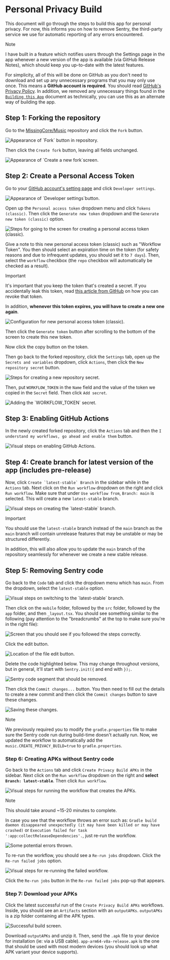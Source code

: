 # Personal Privacy Build

This document will go through the steps to build this app for personal privacy. For now, this informs you on how to remove Sentry, the third-party service we use for automatic reporting of any errors encountered.

> [!NOTE]  
> I have built in a feature which notifies users through the Settings page in the app whenever a new version of the app is available (via GitHub Release Notes), which should keep you up-to-date with the latest features.

For simplicity, all of this will be done on GitHub as you don't need to download and set up any unnecessary programs that you may only use once. This means a **GitHub account is required**. You should read [GitHub's Privacy Policy](https://docs.github.com/en/site-policy/privacy-policies/github-general-privacy-statement). In addition, we removed any unnecessary things found in the [`Building this App`](./building-this-app.md) document as technically, you can use this as an alternate way of building the app.

## Step 1: Forking the repository

Go to the [MissingCore/Music](https://github.com/MissingCore/Music) repository and click the `Fork` button.

<img src="./assets/personal-privacy-build/forking_1.png" alt="Appearance of `Fork` button in repository." />

Then click the `Create fork` button, leaving all fields unchanged.

<img src="./assets/personal-privacy-build/forking_2.png" alt="Appearance of `Create a new fork`screen." />

## Step 2: Create a Personal Access Token

Go to your [GitHub account's setting page](https://github.com/settings/profile) and click `Developer settings`.

<img src="./assets/personal-privacy-build/personal_access_token_1.png" alt="Appearance of `Developer settings`button." />

Open up the `Personal access token` dropdown menu and click `Tokens (classic)`. Then click the `Generate new token` dropdown and the `Generate new token (classic)` option.

<img src="./assets/personal-privacy-build/personal_access_token_2.png" alt="Steps for going to the screen for creating a personal access token (classic)." />

Give a note to this new personal access token (classic) such as "Workflow Token". You then should select an expiration time on the token (for safety reasons and due to infrequent updates, you should set it to `7 days`). Then, select the `workflow` checkbox (the `repo` checkbox will automatically be checked as a result).

> [!IMPORTANT]  
> It's important that you keep the token that's created a secret. If you accidentally leak this token, read [this article from GitHub](https://docs.github.com/en/organizations/managing-programmatic-access-to-your-organization/reviewing-and-revoking-personal-access-tokens-in-your-organization#reviewing-and-revoking--fine-grained-personal-access-tokens) on how you can revoke that token.
>
> In addition, **whenever this token expires, you will have to create a new one again**.

<img src="./assets/personal-privacy-build/personal_access_token_3.png" alt="Configuration for new personal access token (classic)." />

Then click the `Generate token` button after scrolling to the bottom of the screen to create this new token.

Now click the copy button on the token.

Then go back to the forked repository, click the `Settings` tab, open up the `Secrets and variables` dropdown, click `Actions`, then click the `New repository secret` button.

<img src="./assets/personal-privacy-build/personal_access_token_4.png" alt="Steps for creating a new repository secret." />

Then, put `WORKFLOW_TOKEN` in the `Name` field and the value of the token we copied in the `Secret` field. Then click `Add secret`.

<img src="./assets/personal-privacy-build/personal_access_token_5.png" alt="Adding the `WORKFLOW_TOKEN` secret." />

## Step 3: Enabling GitHub Actions

In the newly created forked repository, click the `Actions` tab and then the `I understand my workflows, go ahead and enable them` button.

<img src="./assets/personal-privacy-build/enable_gh_actions.png" alt="Visual steps on enabling GitHub Actions." />

## Step 4: Create branch for latest version of the app (includes pre-release)

Now, click `` Create `latest-stable` Branch `` in the sidebar while in the `Actions` tab. Next click on the `Run workflow` dropdown on the right and click `Run workflow`. Make sure that under `Use workflow from`, `Branch: main` is selected. This will create a new `latest-stable` branch.

<img src="./assets/personal-privacy-build/create_latest_stable_branch.png" alt="Visual steps on creating the `latest-stable` branch." />

> [!IMPORTANT]  
> You should use the `latest-stable` branch instead of the `main` branch as the `main` branch will contain unrelease features that may be unstable or may be structured differently.
>
> In addition, this will also allow you to update the `main` branch of the repository seamlessly for whenever we create a new stable release.

## Step 5: Removing Sentry code

Go back to the `Code` tab and click the dropdown menu which has `main`. From the dropdown, select the `latest-stable` option.

<img src="./assets/personal-privacy-build/remove_sentry_1.png" alt="Visual steps on switching to the `latest-stable` branch." />

Then click on the `mobile` folder, followed by the `src` folder, followed by the `app` folder, and then `_layout.tsx`. You should see something similar to the following (pay attention to the "breadcrumbs" at the top to make sure you're in the right file):

<img src="./assets/personal-privacy-build/remove_sentry_2.png" alt="Screen that you should see if you followed the steps correctly." />

Click the edit button.

<img src="./assets/personal-privacy-build/remove_sentry_3.png" alt="Location of the file edit button." />

Delete the code highlighted below. This may change throughout versions, but in general, it'll start with `Sentry.init({` and end with `});`.

<img src="./assets/personal-privacy-build/remove_sentry_4.png" alt="Sentry code segment that should be removed." />

Then click the `Commit changes...` button. You then need to fill out the details to create a new commit and then click the `Commit changes` button to save these changes.

<img src="./assets/personal-privacy-build/remove_sentry_5.png" alt="Saving these changes." />

> [!NOTE]  
> We previously required you to modify the `gradle.properties` file to make sure the Sentry code run during build-time doesn't actually run. Now, we updated the workflow to automatically add the `music.CREATE_PRIVACY_BUILD=true` to `gradle.properties`.

### Step 6: Creating APKs without Sentry code

Go back to the `Actions` tab and click `Create Privacy Build APKs` in the sidebar. Next click on the `Run workflow` dropdown on the right and **select `Branch: latest-stable`**. Then click `Run workflow`.

<img src="./assets/personal-privacy-build/build_apk_1.png" alt="Visual steps for running the workflow that creates the APKs." />

> [!NOTE]  
> This should take around ~15-20 minutes to complete.

In case you see that the workflow throws an error such as: `Gradle build daemon disappeared unexpectedly (it may have been killed or may have crashed)` or `Execution failed for task ':app:collectReleaseDependencies'.`, just re-run the workflow.

<img src="./assets/personal-privacy-build/build_apk_2.png" alt="Some potential errors thrown." />

To re-run the workflow, you should see a `Re-run jobs` dropdown. Click the `Re-run failed jobs` option.

<img src="./assets/personal-privacy-build/build_apk_3.png" alt="Visual steps for re-running the failed workflow." />

Click the `Re-run jobs` button in the `Re-run failed jobs` pop-up that appears.

### Step 7: Download your APKs

Click the latest successful run of the `Create Privacy Build APKs` workflows. Inside, you should see an `Artifacts` section with an `outputAPKs`. `outputAPKs` is a zip folder containing all the APK types.

<img src="./assets/personal-privacy-build/download_apks.png" alt="Successful build screen." />

Download `outputAPKs` and unzip it. Then, send the `.apk` file to your device for installation (ie: via a USB cable).
`app-arm64-v8a-release.apk` is the one that should be used with most modern devices (you should look up what APK variant your device supports).
